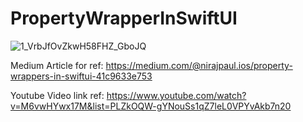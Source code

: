 # PropertyWrapperInSwiftUI
![1_VrbJfOvZkwH58FHZ_GboJQ](https://user-images.githubusercontent.com/16228277/186649666-dbf02c6c-ee99-4aa9-9e76-031baa6b7463.png)

Medium Article for ref:
https://medium.com/@nirajpaul.ios/property-wrappers-in-swiftui-41c9633e753


Youtube Video link ref: https://www.youtube.com/watch?v=M6vwHYwx17M&list=PLZkOQW-gYNouSs1qZ7leL0VPYvAkb7n20

